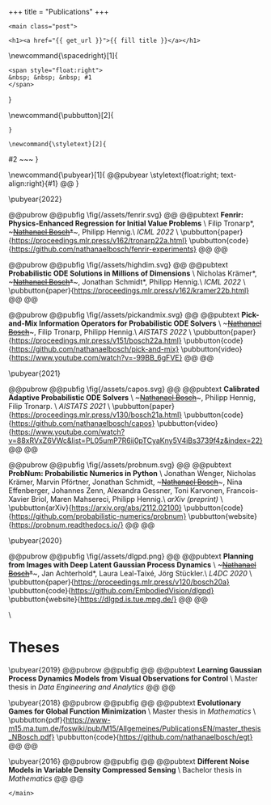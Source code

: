 +++
title = "Publications"
+++

~~~
<main class="post">
~~~

~~~
<h1><a href="{{ get_url }}">{{ fill title }}</a></h1>
~~~

\newcommand{\spacedright}[1]{
  ~~~
  <span style="float:right">
  &nbsp; &nbsp; &nbsp; #1
  </span>
  ~~~
}

\newcommand{\pubbutton}[2]{
~~~<a href=#2 class=pubbuttons>#1</a>~~~
}

\newcommand{\styletext}[2]{
~~~
<span style="#1">
#2
</span>
~~~
}

\newcommand{\pubyear}[1]{
@@pubyear
\styletext{float:right; text-align:right}{#1}
@@
}


\pubyear{2022}

@@pubrow
@@pubfig
    \fig{/assets/fenrir.svg}
@@
@@pubtext
    **Fenrir: Physics-Enhanced Regression for Initial Value Problems** \\
    Filip Tronarp\*,
    ~~~<ins>Nathanael Bosch</ins>*~~~,
    Philipp Hennig.\\
    _ICML 2022_ \\
    \pubbutton{paper}{https://proceedings.mlr.press/v162/tronarp22a.html}
    \pubbutton{code}{https://github.com/nathanaelbosch/fenrir-experiments}
@@
@@


@@pubrow
@@pubfig
    \fig{/assets/highdim.svg}
@@
@@pubtext
    **Probabilistic ODE Solutions in Millions of Dimensions** \\
    Nicholas Krämer\*,
    ~~~<ins>Nathanael Bosch</ins>*~~~,
    Jonathan Schmidt\*, Philipp Hennig.\\
    _ICML 2022_ \\
    \pubbutton{paper}{https://proceedings.mlr.press/v162/kramer22b.html}
@@
@@


@@pubrow
@@pubfig
    \fig{/assets/pickandmix.svg}
@@
@@pubtext
    **Pick-and-Mix Information Operators for Probabilistic ODE Solvers** \\
    ~~~<ins>Nathanael Bosch</ins>~~~,
    Filip Tronarp, Philipp Hennig.\\
    _AISTATS 2022_ \\
    \pubbutton{paper}{https://proceedings.mlr.press/v151/bosch22a.html}
    \pubbutton{code}{https://github.com/nathanaelbosch/pick-and-mix}
    \pubbutton{video}{https://www.youtube.com/watch?v=-99BB_6gFVE}
@@
@@

\pubyear{2021}

@@pubrow
@@pubfig
    \fig{/assets/capos.svg}
@@
@@pubtext
    **Calibrated Adaptive Probabilistic ODE Solvers** \\
    ~~~<ins>Nathanael Bosch</ins>~~~,
    Philipp Hennig, Filip Tronarp. \\
    _AISTATS 2021_ \\
    \pubbutton{paper}{https://proceedings.mlr.press/v130/bosch21a.html}
    \pubbutton{code}{https://github.com/nathanaelbosch/capos}
    \pubbutton{video}{https://www.youtube.com/watch?v=88xRVxZ6VWc&list=PL05umP7R6ij0pTCyaKny5V4iBs3739f4z&index=22}
@@
@@

@@pubrow
@@pubfig
    \fig{/assets/probnum.svg}
@@
@@pubtext
    **ProbNum: Probabilistic Numerics in Python** \\
    Jonathan Wenger, Nicholas Krämer, Marvin Pförtner, Jonathan Schmidt,
    ~~~<ins>Nathanael Bosch</ins>~~~,
    Nina Effenberger, Johannes Zenn, Alexandra Gessner, Toni Karvonen, Francois-Xavier Briol, Maren Mahsereci, Philipp Hennig.\\
    _arXiv (preprint)_ \\
    \pubbutton{arXiv}{https://arxiv.org/abs/2112.02100}
    \pubbutton{code}{https://github.com/probabilistic-numerics/probnum}
    \pubbutton{website}{https://probnum.readthedocs.io/}
@@
@@

\pubyear{2020}

@@pubrow
@@pubfig
    \fig{/assets/dlgpd.png}
@@
@@pubtext
    **Planning from Images with Deep Latent Gaussian Process Dynamics** \\
    ~~~<ins>Nathanael Bosch</ins>*~~~,
    Jan Achterhold\*, Laura Leal-Taixé, Jörg Stückler.\\
    _L4DC 2020_ \\
    \pubbutton{paper}{https://proceedings.mlr.press/v120/bosch20a}
    \pubbutton{code}{https://github.com/EmbodiedVision/dlgpd}
    \pubbutton{website}{https://dlgpd.is.tue.mpg.de/}
@@
@@

\\

# Theses
\pubyear{2019}
@@pubrow
@@pubfig
@@
@@pubtext
    **Learning Gaussian Process Dynamics Models from Visual Observations for Control** \\
    Master thesis in *Data Engineering and Analytics*
@@
@@

\pubyear{2018}
@@pubrow
@@pubfig
@@
@@pubtext
    **Evolutionary Games for Global Function Minimization** \\
    Master thesis in *Mathematics* \\
    \pubbutton{pdf}{https://www-m15.ma.tum.de/foswiki/pub/M15/Allgemeines/PublicationsEN/master_thesis_NBosch.pdf}
    \pubbutton{code}{https://github.com/nathanaelbosch/egt}
@@
@@

\pubyear{2016}
@@pubrow
@@pubfig
@@
@@pubtext
    **Different Noise Models in Variable Density Compressed Sensing** \\
    Bachelor thesis in *Mathematics*
@@
@@

~~~
</main>
~~~
